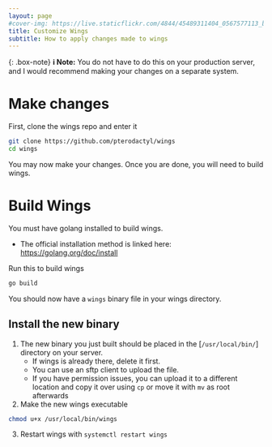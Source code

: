 ```yaml
---
layout: page
#cover-img: https://live.staticflickr.com/4844/45489311404_0567577113_b.jpg
title: Customize Wings
subtitle: How to apply changes made to wings
---
```

{: .box-note}
**ℹ️ Note:** You do not have to do this on your production server, and I would recommend making your changes on a separate system.
# Make changes
First, clone the wings repo and enter it
```bash
git clone https://github.com/pterodactyl/wings
cd wings
```
You may now make your changes. Once you are done, you will need to build wings.
# Build Wings
You must have golang installed to build wings.
* The official installation method is linked here: https://golang.org/doc/install

Run this to build wings
```bash
go build
```
You should now have a `wings` binary file in your wings directory.
## Install the new binary
1. The new binary you just built should be placed in the [`/usr/local/bin/`] directory on your server.
   - If wings is already there, delete it first.
   - You can use an sftp client to upload the file.
   - If you have permission issues, you can upload it to a different location and copy it over using `cp` or move it with `mv` as root afterwards
2. Make the new wings executable
```bash
chmod u+x /usr/local/bin/wings
```
3. Restart wings with `systemctl restart wings`
